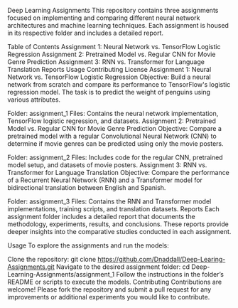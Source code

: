 Deep Learning Assignments
This repository contains three assignments focused on implementing and comparing different neural network architectures and machine learning techniques. Each assignment is housed in its respective folder and includes a detailed report.

Table of Contents
Assignment 1: Neural Network vs. TensorFlow Logistic Regression
Assignment 2: Pretrained Model vs. Regular CNN for Movie Genre Prediction
Assignment 3: RNN vs. Transformer for Language Translation
Reports
Usage
Contributing
License
Assignment 1: Neural Network vs. TensorFlow Logistic Regression
Objective: Build a neural network from scratch and compare its performance to TensorFlow's logistic regression model. The task is to predict the weight of penguins using various attributes.

Folder: assignment_1
Files: Contains the neural network implementation, TensorFlow logistic regression, and datasets.
Assignment 2: Pretrained Model vs. Regular CNN for Movie Genre Prediction
Objective: Compare a pretrained model with a regular Convolutional Neural Network (CNN) to determine if movie genres can be predicted using only the movie posters.

Folder: assignment_2
Files: Includes code for the regular CNN, pretrained model setup, and datasets of movie posters.
Assignment 3: RNN vs. Transformer for Language Translation
Objective: Compare the performance of a Recurrent Neural Network (RNN) and a Transformer model for bidirectional translation between English and Spanish.

Folder: assignment_3
Files: Contains the RNN and Transformer model implementations, training scripts, and translation datasets.
Reports
Each assignment folder includes a detailed report that documents the methodology, experiments, results, and conclusions. These reports provide deeper insights into the comparative studies conducted in each assignment.

Usage
To explore the assignments and run the models:

Clone the repository:
git clone https://github.com/Dnaddall/Deep-Learing-Assignments.git
Navigate to the desired assignment folder:
cd Deep-Learning-Assignments/assignment_1
Follow the instructions in the folder’s README or scripts to execute the models.
Contributing
Contributions are welcome! Please fork the repository and submit a pull request for any improvements or additional experiments you would like to contribute.

